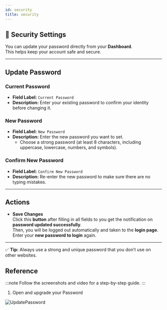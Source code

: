 ```yaml
---
id: security
title: security
---
```



## 🔐 Security Settings

You can update your password directly from your **Dashboard**.  
This helps keep your account safe and secure.

---

## Update Password

### Current Password  
- **Field Label:** `Current Password`  
- **Description:** Enter your existing password to confirm your identity before changing it.

### New Password  
- **Field Label:** `New Password`  
- **Description:** Enter the new password you want to set.  
  - Choose a strong password (at least 8 characters, including uppercase, lowercase, numbers, and symbols).

### Confirm New Password  
- **Field Label:** `Confirm New Password`  
- **Description:** Re-enter the new password to make sure there are no typing mistakes.  

---

## Actions

- **Save Changes**  
  Click this **button** after filling in all fields to you get the notification on **password updated successfully**.  
  Then, you will be logged out automatically and taken to the **login page**. Enter your **new password to login** again.

---

✅ **Tip:** Always use a strong and unique password that you don’t use on other websites.


## Reference 
:::note
Follow the screenshots and video for a step-by-step guide.
:::

1. Open and upgrade your Password

![UpdatePassword](/img/updatepassword.png)


